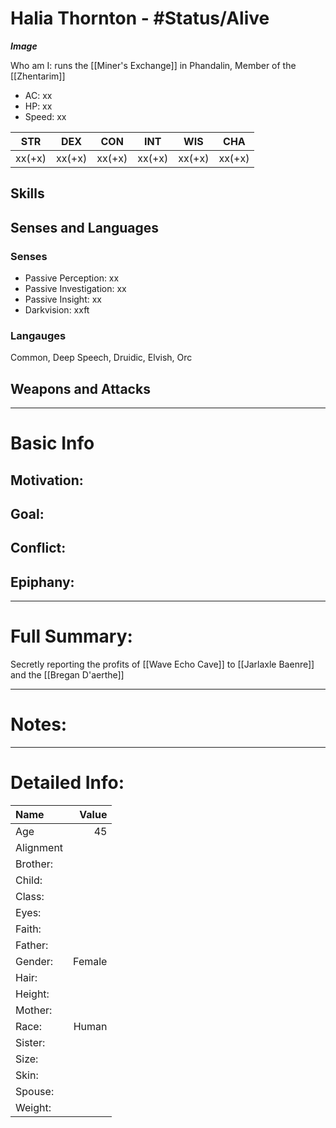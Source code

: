 # Halia Thornton - #Status/Alive 
***Image***

Who am I: runs the [[Miner's Exchange]] in Phandalin, Member of the [[Zhentarim]]

- AC: xx  
- HP: xx  
- Speed: xx 

| STR | DEX | CON | INT | WIS | CHA|
| ---- | ---- | ---- | ---- | ---- | ---- |
| xx(+x)| xx(+x)| xx(+x)| xx(+x)| xx(+x)| xx(+x)

## Skills

## Senses and Languages
### Senses
- Passive Perception: xx
- Passive Investigation: xx
- Passive Insight: xx
- Darkvision: xxft

### Langauges
Common, Deep Speech, Druidic, Elvish, Orc

## Weapons and Attacks

___
# Basic Info

## Motivation: 

## Goal:

## Conflict:

## Epiphany:

___
# Full Summary:
Secretly reporting the profits of [[Wave Echo Cave]] to [[Jarlaxle Baenre]] and the [[Bregan D'aerthe]]

___
# Notes:

___
# Detailed Info:
Name|Value
:-----|-----:
Age|45
Alignment|
Brother:|
Child:|
Class:|
Eyes:|
Faith:|
Father:|
Gender:|Female
Hair:|
Height:|
Mother:|
Race:|Human
Sister:|
Size:|
Skin:|
Spouse:|
Weight:|